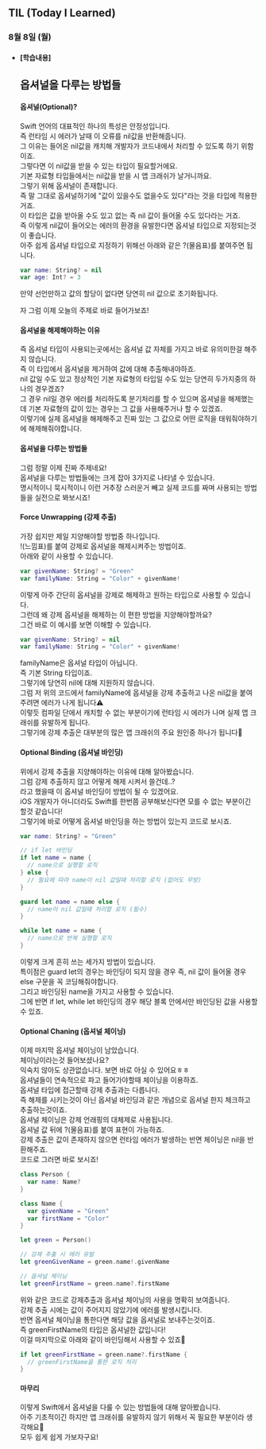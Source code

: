 ## TIL (Today I Learned)

### 8월 8일 (월)   

- #### [학습내용] 
  ## 옵셔널을 다루는 방법들  
  #### 옵셔널(Optional)?   

  Swift 언어의 대표적인 하나의 특성은 안정성입니다.   
  즉 런타임 시 에러가 날때 이 오류를 nil값을 반환해줍니다.   
  그 이유는 들어온 nil값을 캐치해 개발자가 코드내에서 처리할 수 있도록 하기 위함이죠.   
  그렇다면 이 nil값을 받을 수 있는 타입이 필요할거에요.   
  기본 자료형 타입들에서는 nil값을 받을 시 앱 크래쉬가 날거니까요.   
  그렇기 위해 옵셔널이 존재합니다.   
  즉 말 그대로 옵셔널하기에 "값이 있을수도 없을수도 있다"라는 것을 타입에 적용한거죠.   
  이 타입은 값을 받아올 수도 있고 없는 즉 nil 값이 들어올 수도 있다라는 거죠.   
  즉 이렇게 nil값이 들어오는 에러의 환경을 유발한다면 옵셔널 타입으로 지정되는것이 좋습니다.   
  아주 쉽게 옵셔널 타입으로 지정하기 위해선 아래와 같은 ?(물음표)를 붙여주면 됩니다.   
  ```swift
  var name: String? = nil
  var age: Int? = 3
  ```
  만약 선언만하고 값의 할당이 없다면 당연히 nil 값으로 초기화됩니다.   

  자 그럼 이제 오늘의 주제로 바로 들어가보죠!   

  #### 옵셔널을 해제해야하는 이유   

  즉 옵셔널 타입이 사용되는곳에서는 옵셔널 값 자체를 가지고 바로 유의미한걸 해주지 않습니다.   
  즉 이 타입에서 옵셔널을 제거하여 값에 대해 추출해내야하죠.   
  nil 값일 수도 있고 정상적인 기본 자료형의 타입일 수도 있는 당연히 두가지중의 하나의 경우겠죠?   
  그 경우 nil일 경우 에러를 처리하도록 분기처리를 할 수 있으며 옵셔널을 해제했는데 기본 자료형의 값이 있는 경우는 그 값을 사용해주거나 할 수 있겠죠.   
  이렇기에 실제 옵셔널을 해제해주고 진짜 있는 그 값으로 어떤 로직을 태워줘야하기에 해제해줘야합니다.   

  #### 옵셔널을 다루는 방법들   

  그럼 정말 이제 진짜 주제네요!   
  옵셔널을 다루는 방법들에는 크게 잡아 3가지로 나타낼 수 있습니다.   
  명시적이니 묵시적이니 이런 거추장 스러운거 빼고 실제 코드를 짜며 사용되는 방법들을 실전으로 봐보시죠!   

  #### Force Unwrapping (강제 추출)   
  가장 쉽지만 제일 지양해야할 방법중 하나입니다.   
  !(느낌표)를 붙여 강제로 옵셔널을 해제시켜주는 방법이죠.   
  아래와 같이 사용할 수 있습니다.   
  ```swift
  var givenName: String? = "Green"
  var familyName: String = "Color" + givenName!
  ```
  이렇게 아주 간단히 옵셔널을 강제로 해제하고 원하는 타입으로 사용할 수 있습니다.   
  그런데 왜 강제 옵셔널을 해제하는 이 편한 방법을 지양해야할까요?   
  그건 바로 이 예시를 보면 이해할 수 있습니다.   
  ```swift
  var givenName: String? = nil
  var familyName: String = "Color" + givenName!
  ```
  familyName은 옵셔널 타입이 아닙니다.   
  즉 기본 String 타입이죠.   
  그렇기에 당연히 nil에 대해 지원하지 않습니다.   
  그럼 저 위의 코드에서 familyName에 옵셔널을 강제 추출하고 나온 nil값을 붙여주려면 에러가 나게 됩니다⚠️   
  이렇듯 컴파일 단에서 캐치할 수 없는 부분이기에 런타임 시 에러가 나며 실제 앱 크래쉬를 유발하게 됩니다.   
  그렇기에 강제 추출은 대부분의 많은 앱 크래쉬의 주요 원인중 하나가 됩니다🥲    

  #### Optional Binding (옵셔널 바인딩)   
  위에서 강제 추출을 지양해야하는 이유에 대해 알아봤습니다.   
  그럼 강제 추출하지 않고 어떻게 해제 시켜서 쓸건데..?   
  라고 했을때 이 옵셔널 바인딩이 방법이 될 수 있겠어요.   
  iOS 개발자가 아니더라도 Swift를 한번쯤 공부해보신다면 모를 수 없는 부분이긴 할것 같습니다!   
  그렇기에 바로 어떻게 옵셔널 바인딩을 하는 방법이 있는지 코드로 보시죠.   
  ```swift
  var name: String? = "Green"
  
  // if let 바인딩
  if let name = name {
    // name으로 실행할 로직
  } else {
    // 필요에 따라 name이 nil 값일때 처리할 로직 (없어도 무방)
  }
  
  guard let name = name else {
    // name이 nil 값일떄 처리할 로직 (필수)
  }
  
  while let name = name {
    // name으로 반복 실행할 로직
  }
  ```
  이렇게 크게 흔히 쓰는 세가지 방법이 있습니다.   
  특이점은 guard let의 경우는 바인딩이 되지 않을 경우 즉, nil 값이 들어올 경우 else 구문을 꼭 코딩해줘야합니다.   
  그리고 바인딩된 name을 가지고 사용할 수 있습니다.   
  그에 반면 if let, while let 바인딩의 경우 해당 블록 안에서만 바인딩된 값을 사용할 수 있죠.   

  #### Optional Chaning (옵셔널 체이닝)   
  이제 마지막 옵셔널 체이닝이 남았습니다.   
  체이닝이라는것 들어보셨나요?   
  익숙치 않아도 상관없습니다. 보면 바로 아실 수 있어요ㅎㅎ   
  옵셔널들이 연속적으로 파고 들어가야할때 체이닝을 이용하죠.   
  옵셔널 타입에 접근할때 강제 추출과는 다릅니다.   
  즉 해제를 시키는것이 아닌 옵셔널 바인딩과 같은 개념으로 옵셔널 한지 체크하고 추출하는것이죠.   
  옵셔널 체이닝은 강제 언래핑의 대체제로 사용됩니다.   
  옵셔널 값 뒤에 ?(물음표)를 붙여 표현이 가능하죠.   
  강제 추출은 값이 존재하지 않으면 런타임 에러가 발생하는 반면 체이닝은 nil을 반환해주죠.   
  코드로 그러면 바로 보시죠!   
  ```swift
  class Person {
    var name: Name?
  }
  
  class Name {
    var givenName = "Green"
    var firstName = "Color"
  }
  
  let green = Person()
  
  // 강제 추출 시 에러 유발
  let greenGivenName = green.name!.givenName
  
  // 옵셔널 체이닝
  let greenFirstName = green.name?.firstName
  ```
  위와 같은 코드로 강제추출과 옵셔널 체이닝의 사용을 명확히 보여줍니다.   
  강제 추출 시에는 값이 주어지지 않았기에 에러를 발생시킵니다.   
  반면 옵셔널 체이닝을 통한다면 해당 값을 옵셔널로 보내주는것이죠.   
  즉 greenFirstName의 타입은 옵셔널한 값입니다!   
  이걸 마지막으로 아래와 같이 바인딩해서 사용할 수 있죠🙌   
  ```swift
  if let greenFirstName = green.name?.firstName {
    // greenFirstName을 통한 로직 처리
  }
  ```

  #### 마무리    

  이렇게 Swift에서 옵셔널을 다룰 수 있는 방법들에 대해 알아봤습니다.   
  아주 기초적이긴 하지만 앱 크래쉬를 유발하지 않기 위해서 꼭 필요한 부분이라 생각해요🤔   
  모두 쉽게 쉽게 가보자구요!   